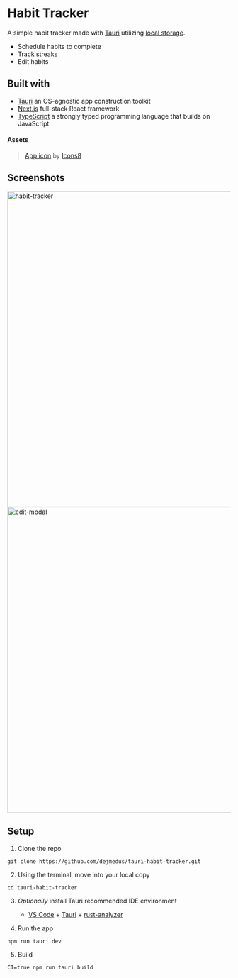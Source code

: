 # Habit Tracker

A simple habit tracker made with [Tauri](https://tauri.app/) utilizing [local storage](https://developer.mozilla.org/en-US/docs/Web/API/Window/localStorage).

- Schedule habits to complete
- Track streaks
- Edit habits

## Built with

- [Tauri](https://tauri.app/) an OS-agnostic app construction toolkit
- [Next.js](https://nextjs.org/) full-stack React framework
- [TypeScript](https://www.typescriptlang.org/) a strongly typed programming language that builds on JavaScript

#### Assets

> [App icon](https://icons8.com/icon/dR8yCG0Td1WH/check-all) by [Icons8](https://icons8.com")


## Screenshots

<img width="712" alt="habit-tracker" src="https://user-images.githubusercontent.com/59973863/222270582-65c6b4d2-2b10-4c87-ba94-04ff2d52db0a.png">
<img width="689" alt="edit-modal" src="https://user-images.githubusercontent.com/59973863/222270607-9c4d708f-48e4-4e5c-90d8-b2f7a3e885db.png">

## Setup

1. Clone the repo
```shell
git clone https://github.com/dejmedus/tauri-habit-tracker.git
```

2. Using the terminal, move into your local copy

```shell
cd tauri-habit-tracker
```

3. *Optionally* install Tauri recommended IDE environment
   - [VS Code](https://code.visualstudio.com/) + [Tauri](https://marketplace.visualstudio.com/items?itemName=tauri-apps.tauri-vscode) + [rust-analyzer](https://marketplace.visualstudio.com/items?itemName=rust-lang.rust-analyzer)

4. Run the app

```shell
npm run tauri dev
```

5. Build
```
CI=true npm run tauri build
```
